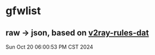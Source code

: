 # gfwlist
## raw -> json, based on [v2ray-rules-dat](https://github.com/Loyalsoldier/v2ray-rules-dat)
Sun Oct 20 06:00:53 PM CST 2024

